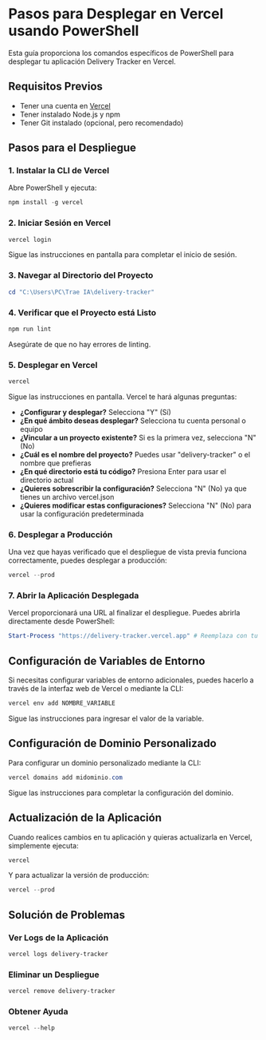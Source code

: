 # Pasos para Desplegar en Vercel usando PowerShell

Esta guía proporciona los comandos específicos de PowerShell para desplegar tu aplicación Delivery Tracker en Vercel.

## Requisitos Previos

- Tener una cuenta en [Vercel](https://vercel.com)
- Tener instalado Node.js y npm
- Tener Git instalado (opcional, pero recomendado)

## Pasos para el Despliegue

### 1. Instalar la CLI de Vercel

Abre PowerShell y ejecuta:

```powershell
npm install -g vercel
```

### 2. Iniciar Sesión en Vercel

```powershell
vercel login
```

Sigue las instrucciones en pantalla para completar el inicio de sesión.

### 3. Navegar al Directorio del Proyecto

```powershell
cd "C:\Users\PC\Trae IA\delivery-tracker"
```

### 4. Verificar que el Proyecto está Listo

```powershell
npm run lint
```

Asegúrate de que no hay errores de linting.

### 5. Desplegar en Vercel

```powershell
vercel
```

Sigue las instrucciones en pantalla. Vercel te hará algunas preguntas:

- **¿Configurar y desplegar?** Selecciona "Y" (Sí)
- **¿En qué ámbito deseas desplegar?** Selecciona tu cuenta personal o equipo
- **¿Vincular a un proyecto existente?** Si es la primera vez, selecciona "N" (No)
- **¿Cuál es el nombre del proyecto?** Puedes usar "delivery-tracker" o el nombre que prefieras
- **¿En qué directorio está tu código?** Presiona Enter para usar el directorio actual
- **¿Quieres sobrescribir la configuración?** Selecciona "N" (No) ya que tienes un archivo vercel.json
- **¿Quieres modificar estas configuraciones?** Selecciona "N" (No) para usar la configuración predeterminada

### 6. Desplegar a Producción

Una vez que hayas verificado que el despliegue de vista previa funciona correctamente, puedes desplegar a producción:

```powershell
vercel --prod
```

### 7. Abrir la Aplicación Desplegada

Vercel proporcionará una URL al finalizar el despliegue. Puedes abrirla directamente desde PowerShell:

```powershell
Start-Process "https://delivery-tracker.vercel.app" # Reemplaza con tu URL real
```

## Configuración de Variables de Entorno

Si necesitas configurar variables de entorno adicionales, puedes hacerlo a través de la interfaz web de Vercel o mediante la CLI:

```powershell
vercel env add NOMBRE_VARIABLE
```

Sigue las instrucciones para ingresar el valor de la variable.

## Configuración de Dominio Personalizado

Para configurar un dominio personalizado mediante la CLI:

```powershell
vercel domains add midominio.com
```

Sigue las instrucciones para completar la configuración del dominio.

## Actualización de la Aplicación

Cuando realices cambios en tu aplicación y quieras actualizarla en Vercel, simplemente ejecuta:

```powershell
vercel
```

Y para actualizar la versión de producción:

```powershell
vercel --prod
```

## Solución de Problemas

### Ver Logs de la Aplicación

```powershell
vercel logs delivery-tracker
```

### Eliminar un Despliegue

```powershell
vercel remove delivery-tracker
```

### Obtener Ayuda

```powershell
vercel --help
```
